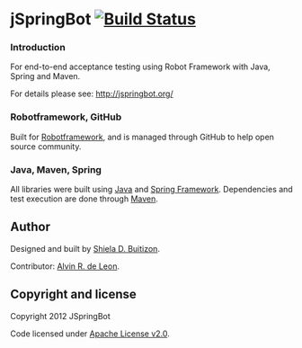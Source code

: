jSpringBot [![Build Status](https://buildhive.cloudbees.com/job/jspringbot/job/jspringbot/badge/icon)](https://buildhive.cloudbees.com/job/jspringbot/job/jspringbot/)
=======

### Introduction

For end-to-end acceptance testing using Robot Framework with Java, Spring and Maven.

For details please see: http://jspringbot.org/

### Robotframework, GitHub

Built for [Robotframework](https://code.google.com/p/robotframework/), and is managed through GitHub to help open source community.

### Java, Maven, Spring

All libraries were built using [Java](http://www.java.com/en/) and [Spring Framework](http://www.springsource.org/spring-framework). Dependencies and test execution are done through [Maven](http://maven.apache.org/).

## Author

Designed and built by [Shiela D. Buitizon](https://github.com/badong2210/).

Contributor: [Alvin R. de Leon](https://github.com/alvinrdeleon/).


## Copyright and license

Copyright 2012 JSpringBot

Code licensed under [Apache License v2.0](http://www.apache.org/licenses/LICENSE-2.0).
